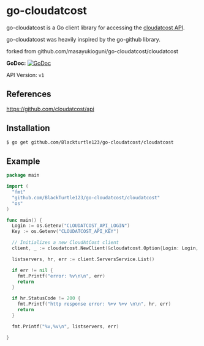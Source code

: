 # go-cloudatcost

go-cloudatcost is a Go client library for accessing the [cloudatcost API](https://github.com/cloudatcost/api).

go-cloudatcost was heavily inspired by the go-github library.

forked from github.com/masayukioguni/go-cloudatcost/cloudatcost

**GoDoc:** [![GoDoc](https://godoc.org/github.com/BlackTurtle123/go-cloudatcost/cloudatcost?status.svg)](https://godoc.org/github.com/BlackTurtle123/go-cloudatcost/cloudatcost)

API Version: `v1`

## References
https://github.com/cloudatcost/api

## Installation
```bash
$ go get github.com/Blackturtle123/go-cloudatcost/cloudatcost
```

## Example

```go
package main

import (
  "fmt"
  "github.com/BlackTurtle123/go-cloudatcost/cloudatcost"
  "os"
)

func main() {
  Login := os.Getenv("CLOUDATCOST_API_LOGIN")
  Key := os.Getenv("CLOUDATCOST_API_KEY")

  // Initializes a new CloudAtCost client
  client, _ := cloudatcost.NewClient(&cloudatcost.Option{Login: Login, Key: Key})

  listservers, hr, err := client.ServersService.List()

  if err != nil {
    fmt.Printf("error: %v\n\n", err)
    return
  }

  if hr.StatusCode != 200 {
    fmt.Printf("http response error: %+v %+v \n\n", hr, err)
    return
  }

  fmt.Printf("%v,%v\n", listservers, err)

}
```